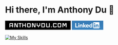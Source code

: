 # Hi there, I'm Anthony Du 👋

[<img src="./assets/anthonydu.com.png" height="30"/>](https://www.anthonydu.com)
[<img src="./assets/linkedin.png" height="30"/>](https://www.linkedin.com/in/antdu/)

[![My Skills](https://skillicons.dev/icons?i=java,py,nextjs,ts,react,sass,cloudflare,bootstrap,jquery&theme=dark)](https://github.com/anthonydu)

<!--
**anthonydu/anthonydu** is a ✨ _special_ ✨ repository because its `README.md` (this file) appears on your GitHub profile.

Here are some ideas to get you started:

- 🔭 I’m currently working on ...
- 🌱 I’m currently learning ...
- 👯 I’m looking to collaborate on ...
- 🤔 I’m looking for help with ...
- 💬 Ask me about ...
- 📫 How to reach me: ...
- 😄 Pronouns: ...
- ⚡ Fun fact: ...
-->

